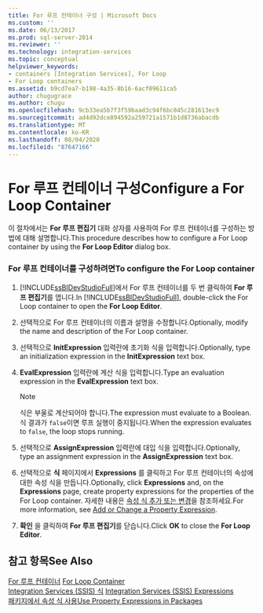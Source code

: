 ```yaml
---
title: For 루프 컨테이너 구성 | Microsoft Docs
ms.custom: ''
ms.date: 06/13/2017
ms.prod: sql-server-2014
ms.reviewer: ''
ms.technology: integration-services
ms.topic: conceptual
helpviewer_keywords:
- containers [Integration Services], For Loop
- For Loop containers
ms.assetid: b9cd7ea7-b198-4a35-8b16-6acf09611ca5
author: chugugrace
ms.author: chugu
ms.openlocfilehash: 9cb33ea5b7f3f59baad3c94f6bc845c281613ec9
ms.sourcegitcommit: ad4d92dce894592a259721a1571b1d8736abacdb
ms.translationtype: MT
ms.contentlocale: ko-KR
ms.lasthandoff: 08/04/2020
ms.locfileid: "87647166"
---
```

# <a name="configure-a-for-loop-container"></a><span data-ttu-id="640be-102">For 루프 컨테이너 구성</span><span class="sxs-lookup"><span data-stu-id="640be-102">Configure a For Loop Container</span></span>
  <span data-ttu-id="640be-103">이 절차에서는 **For 루프 편집기** 대화 상자를 사용하여 For 루프 컨테이너를 구성하는 방법에 대해 설명합니다.</span><span class="sxs-lookup"><span data-stu-id="640be-103">This procedure describes how to configure a For Loop container by using the **For Loop Editor** dialog box.</span></span>  
  
### <a name="to-configure-the-for-loop-container"></a><span data-ttu-id="640be-104">For 루프 컨테이너를 구성하려면</span><span class="sxs-lookup"><span data-stu-id="640be-104">To configure the For Loop container</span></span>  
  
1.  <span data-ttu-id="640be-105">[!INCLUDE[ssBIDevStudioFull](../includes/ssbidevstudiofull-md.md)]에서 For 루프 컨테이너를 두 번 클릭하여 **For 루프 편집기**를 엽니다.</span><span class="sxs-lookup"><span data-stu-id="640be-105">In [!INCLUDE[ssBIDevStudioFull](../includes/ssbidevstudiofull-md.md)], double-click the For Loop container to open the **For Loop Editor**.</span></span>  
  
2.  <span data-ttu-id="640be-106">선택적으로 For 루프 컨테이너의 이름과 설명을 수정합니다.</span><span class="sxs-lookup"><span data-stu-id="640be-106">Optionally, modify the name and description of the For Loop container.</span></span>  
  
3.  <span data-ttu-id="640be-107">선택적으로 **InitExpression** 입력란에 초기화 식을 입력합니다.</span><span class="sxs-lookup"><span data-stu-id="640be-107">Optionally, type an initialization expression in the **InitExpression** text box.</span></span>  
  
4.  <span data-ttu-id="640be-108">**EvalExpression** 입력란에 계산 식을 입력합니다.</span><span class="sxs-lookup"><span data-stu-id="640be-108">Type an evaluation expression in the **EvalExpression** text box.</span></span>  
  
    > [!NOTE]  
    >  <span data-ttu-id="640be-109">식은 부울로 계산되어야 합니다.</span><span class="sxs-lookup"><span data-stu-id="640be-109">The expression must evaluate to a Boolean.</span></span> <span data-ttu-id="640be-110">식 결과가 `false`이면 루프 실행이 중지됩니다.</span><span class="sxs-lookup"><span data-stu-id="640be-110">When the expression evaluates to `false`, the loop stops running.</span></span>  
  
5.  <span data-ttu-id="640be-111">선택적으로 **AssignExpression** 입력란에 대입 식을 입력합니다.</span><span class="sxs-lookup"><span data-stu-id="640be-111">Optionally, type an assignment expression in the **AssignExpression** text box.</span></span>  
  
6.  <span data-ttu-id="640be-112">선택적으로 **식** 페이지에서 **Expressions** 를 클릭하고 For 루프 컨테이너의 속성에 대한 속성 식을 만듭니다.</span><span class="sxs-lookup"><span data-stu-id="640be-112">Optionally, click **Expressions** and, on the **Expressions** page, create property expressions for the properties of the For Loop container.</span></span> <span data-ttu-id="640be-113">자세한 내용은 [속성 식 추가 또는 변경](expressions/add-or-change-a-property-expression.md)을 참조하세요.</span><span class="sxs-lookup"><span data-stu-id="640be-113">For more information, see [Add or Change a Property Expression](expressions/add-or-change-a-property-expression.md).</span></span>  
  
7.  <span data-ttu-id="640be-114">**확인** 을 클릭하여 **For 루프 편집기**를 닫습니다.</span><span class="sxs-lookup"><span data-stu-id="640be-114">Click **OK** to close the **For Loop Editor**.</span></span>  
  
## <a name="see-also"></a><span data-ttu-id="640be-115">참고 항목</span><span class="sxs-lookup"><span data-stu-id="640be-115">See Also</span></span>  
 <span data-ttu-id="640be-116">[For 루프 컨테이너](control-flow/for-loop-container.md) </span><span class="sxs-lookup"><span data-stu-id="640be-116">[For Loop Container](control-flow/for-loop-container.md) </span></span>  
 <span data-ttu-id="640be-117">[Integration Services &#40;SSIS&#41; 식](expressions/integration-services-ssis-expressions.md) </span><span class="sxs-lookup"><span data-stu-id="640be-117">[Integration Services &#40;SSIS&#41; Expressions](expressions/integration-services-ssis-expressions.md) </span></span>  
 [<span data-ttu-id="640be-118">패키지에서 속성 식 사용</span><span class="sxs-lookup"><span data-stu-id="640be-118">Use Property Expressions in Packages</span></span>](expressions/use-property-expressions-in-packages.md)  
  
  
